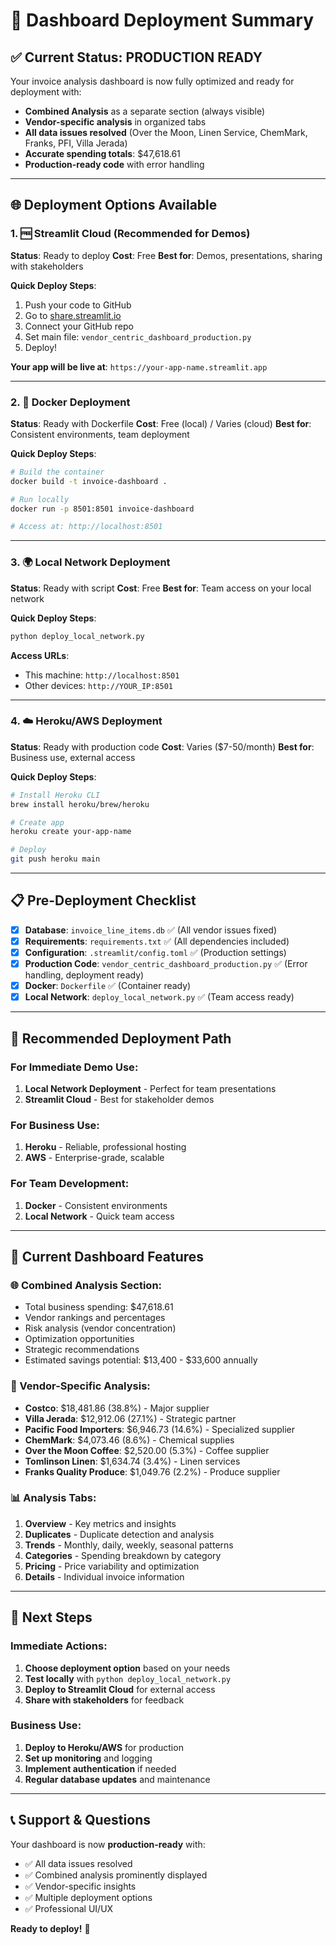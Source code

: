 # 🚀 **Dashboard Deployment Summary**

## ✅ **Current Status: PRODUCTION READY**

Your invoice analysis dashboard is now fully optimized and ready for deployment with:
- **Combined Analysis** as a separate section (always visible)
- **Vendor-specific analysis** in organized tabs
- **All data issues resolved** (Over the Moon, Linen Service, ChemMark, Franks, PFI, Villa Jerada)
- **Accurate spending totals**: $47,618.61
- **Production-ready code** with error handling

---

## 🌐 **Deployment Options Available**

### **1. 🆓 Streamlit Cloud (Recommended for Demos)**
**Status**: Ready to deploy
**Cost**: Free
**Best for**: Demos, presentations, sharing with stakeholders

**Quick Deploy Steps**:
1. Push your code to GitHub
2. Go to [share.streamlit.io](https://share.streamlit.io)
3. Connect your GitHub repo
4. Set main file: `vendor_centric_dashboard_production.py`
5. Deploy!

**Your app will be live at**: `https://your-app-name.streamlit.app`

---

### **2. 🐳 Docker Deployment**
**Status**: Ready with Dockerfile
**Cost**: Free (local) / Varies (cloud)
**Best for**: Consistent environments, team deployment

**Quick Deploy Steps**:
```bash
# Build the container
docker build -t invoice-dashboard .

# Run locally
docker run -p 8501:8501 invoice-dashboard

# Access at: http://localhost:8501
```

---

### **3. 🌍 Local Network Deployment**
**Status**: Ready with script
**Cost**: Free
**Best for**: Team access on your local network

**Quick Deploy Steps**:
```bash
python deploy_local_network.py
```

**Access URLs**:
- This machine: `http://localhost:8501`
- Other devices: `http://YOUR_IP:8501`

---

### **4. ☁️ Heroku/AWS Deployment**
**Status**: Ready with production code
**Cost**: Varies ($7-50/month)
**Best for**: Business use, external access

**Quick Deploy Steps**:
```bash
# Install Heroku CLI
brew install heroku/brew/heroku

# Create app
heroku create your-app-name

# Deploy
git push heroku main
```

---

## 📋 **Pre-Deployment Checklist**

- [x] **Database**: `invoice_line_items.db` ✅ (All vendor issues fixed)
- [x] **Requirements**: `requirements.txt` ✅ (All dependencies included)
- [x] **Configuration**: `.streamlit/config.toml` ✅ (Production settings)
- [x] **Production Code**: `vendor_centric_dashboard_production.py` ✅ (Error handling, deployment ready)
- [x] **Docker**: `Dockerfile` ✅ (Container ready)
- [x] **Local Network**: `deploy_local_network.py` ✅ (Team access ready)

---

## 🎯 **Recommended Deployment Path**

### **For Immediate Demo Use**:
1. **Local Network Deployment** - Perfect for team presentations
2. **Streamlit Cloud** - Best for stakeholder demos

### **For Business Use**:
1. **Heroku** - Reliable, professional hosting
2. **AWS** - Enterprise-grade, scalable

### **For Team Development**:
1. **Docker** - Consistent environments
2. **Local Network** - Quick team access

---

## 🔧 **Current Dashboard Features**

### **🌐 Combined Analysis Section**:
- Total business spending: $47,618.61
- Vendor rankings and percentages
- Risk analysis (vendor concentration)
- Optimization opportunities
- Strategic recommendations
- Estimated savings potential: $13,400 - $33,600 annually

### **🏢 Vendor-Specific Analysis**:
- **Costco**: $18,481.86 (38.8%) - Major supplier
- **Villa Jerada**: $12,912.06 (27.1%) - Strategic partner
- **Pacific Food Importers**: $6,946.73 (14.6%) - Specialized supplier
- **ChemMark**: $4,073.46 (8.6%) - Chemical supplies
- **Over the Moon Coffee**: $2,520.00 (5.3%) - Coffee supplier
- **Tomlinson Linen**: $1,634.74 (3.4%) - Linen services
- **Franks Quality Produce**: $1,049.76 (2.2%) - Produce supplier

### **📊 Analysis Tabs**:
1. **Overview** - Key metrics and insights
2. **Duplicates** - Duplicate detection and analysis
3. **Trends** - Monthly, daily, weekly, seasonal patterns
4. **Categories** - Spending breakdown by category
5. **Pricing** - Price variability and optimization
6. **Details** - Individual invoice information

---

## 🚀 **Next Steps**

### **Immediate Actions**:
1. **Choose deployment option** based on your needs
2. **Test locally** with `python deploy_local_network.py`
3. **Deploy to Streamlit Cloud** for external access
4. **Share with stakeholders** for feedback

### **Business Use**:
1. **Deploy to Heroku/AWS** for production
2. **Set up monitoring** and logging
3. **Implement authentication** if needed
4. **Regular database updates** and maintenance

---

## 📞 **Support & Questions**

Your dashboard is now **production-ready** with:
- ✅ All data issues resolved
- ✅ Combined analysis prominently displayed
- ✅ Vendor-specific insights
- ✅ Multiple deployment options
- ✅ Professional UI/UX

**Ready to deploy!** 🎉
